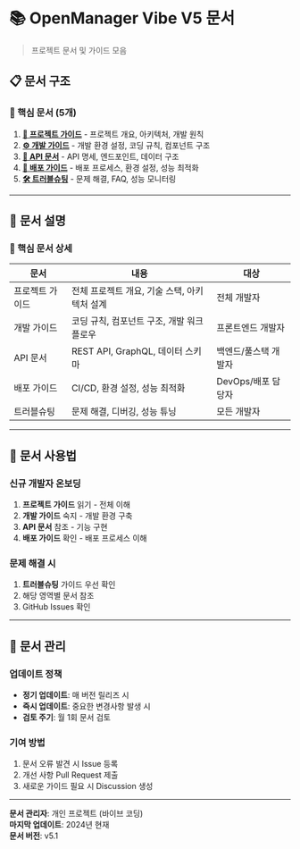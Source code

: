 # 📚 OpenManager Vibe V5 문서

> 프로젝트 문서 및 가이드 모음

## 📋 문서 구조

### 🚀 핵심 문서 (5개)

1. **[🎯 프로젝트 가이드](./01-project-guide.md)** - 프로젝트 개요, 아키텍처, 개발 원칙
2. **[⚙️ 개발 가이드](./02-development-guide.md)** - 개발 환경 설정, 코딩 규칙, 컴포넌트 구조
3. **[🔧 API 문서](./03-api-documentation.md)** - API 명세, 엔드포인트, 데이터 구조
4. **[🚀 배포 가이드](./04-deployment-guide.md)** - 배포 프로세스, 환경 설정, 성능 최적화
5. **[🛠️ 트러블슈팅](./05-troubleshooting.md)** - 문제 해결, FAQ, 성능 모니터링

---

## 📖 문서 설명

### 📁 핵심 문서 상세

| 문서 | 내용 | 대상 |
|------|------|------|
| 프로젝트 가이드 | 전체 프로젝트 개요, 기술 스택, 아키텍처 설계 | 전체 개발자 |
| 개발 가이드 | 코딩 규칙, 컴포넌트 구조, 개발 워크플로우 | 프론트엔드 개발자 |
| API 문서 | REST API, GraphQL, 데이터 스키마 | 백엔드/풀스택 개발자 |
| 배포 가이드 | CI/CD, 환경 설정, 성능 최적화 | DevOps/배포 담당자 |
| 트러블슈팅 | 문제 해결, 디버깅, 성능 튜닝 | 모든 개발자 |

---

## 🎯 문서 사용법

### 신규 개발자 온보딩
1. **프로젝트 가이드** 읽기 - 전체 이해
2. **개발 가이드** 숙지 - 개발 환경 구축
3. **API 문서** 참조 - 기능 구현
4. **배포 가이드** 확인 - 배포 프로세스 이해

### 문제 해결 시
1. **트러블슈팅** 가이드 우선 확인
2. 해당 영역별 문서 참조
3. GitHub Issues 확인

---

## 🔄 문서 관리

### 업데이트 정책
- **정기 업데이트**: 매 버전 릴리즈 시
- **즉시 업데이트**: 중요한 변경사항 발생 시
- **검토 주기**: 월 1회 문서 검토

### 기여 방법
1. 문서 오류 발견 시 Issue 등록
2. 개선 사항 Pull Request 제출
3. 새로운 가이드 필요 시 Discussion 생성

---

**문서 관리자**: 개인 프로젝트 (바이브 코딩)  
**마지막 업데이트**: 2024년 현재  
**문서 버전**: v5.1